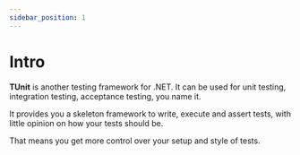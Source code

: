 ```yaml
---
sidebar_position: 1
---
```


# Intro

**TUnit** is another testing framework for .NET.
It can be used for unit testing, integration testing, acceptance testing, you name it.

It provides you a skeleton framework to write, execute and assert tests, with little opinion on how your tests should be.

That means you get more control over your setup and style of tests.